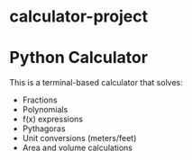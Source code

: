 # calculator-project
# Python Calculator 

This is a terminal-based calculator that solves:
- Fractions
- Polynomials
- f(x) expressions
- Pythagoras
- Unit conversions (meters/feet)
- Area and volume calculations
